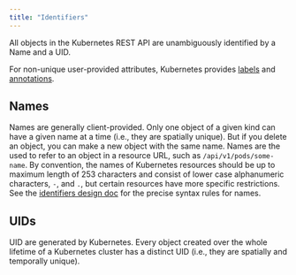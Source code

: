 ```yaml
---
title: "Identifiers"
---
```

All objects in the Kubernetes REST API are unambiguously identified by a Name and a UID.

For non-unique user-provided attributes, Kubernetes provides [labels](labels) and [annotations](annotations).

## Names

Names are generally client-provided.  Only one object of a given kind can have a given name at a time (i.e., they are spatially unique).  But if you delete an object, you can make a new object with the same name.  Names are the used to refer to an object in a resource URL, such as `/api/v1/pods/some-name`.   By convention, the names of Kubernetes resources should be up to maximum length of 253 characters and consist of lower case alphanumeric characters, `-`, and `.`, but certain resources have more specific restrictions.  See the [identifiers design doc](https://github.com/kubernetes/kubernetes/tree/master/docs/design/identifiers.md) for the precise syntax rules for names.

## UIDs

UID are generated by Kubernetes.  Every object created over the whole lifetime of a Kubernetes cluster has a distinct UID (i.e., they are spatially and temporally unique).